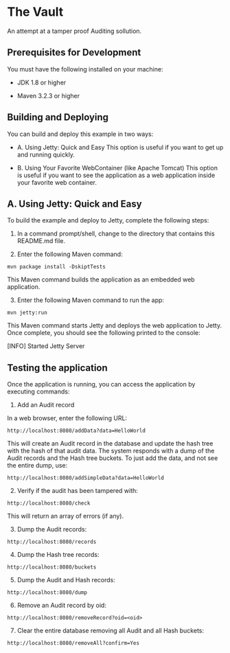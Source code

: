 
The Vault
=========

An attempt at a tamper proof Auditing sollution.

Prerequisites for Development
-------------------------------------
You must have the following installed on your machine:

  - JDK 1.8 or higher

  - Maven 3.2.3 or higher


Building and Deploying
----------------------
You can build and deploy this example in two ways:

- A. Using Jetty: Quick and Easy
  This option is useful if you want to get up and running quickly.
   
- B. Using Your Favorite WebContainer (like Apache Tomcat)
  This option is useful if you want to see the application
  as a web application inside your favorite web container.


A. Using Jetty: Quick and Easy
------------------------------
To build the example and deploy to Jetty, complete the
following steps:

1. In a command prompt/shell, change to the directory
   that contains this README.md file.

2. Enter the following Maven command:

```
mvn package install -DskiptTests
```

This Maven command builds the application as an embedded web application.

3. Enter the following Maven command to run the app:

```
mvn jetty:run
```

This Maven command starts Jetty and deploys the web application to Jetty. Once complete,
you should see the following printed to the console:

[INFO] Started Jetty Server

Testing the application
-----------------------

Once the application is running, you can access the application by executing commands:

1. Add an Audit record

In a web browser, enter the following URL:

```
http://localhost:8080/addData?data=HelloWorld
```

This will create an Audit record in the database and update the hash tree with the hash of that audit data. The system responds with a dump of the Audit records and the Hash tree buckets. To just add the data, and not see the entire dump, use:

```
http://localhost:8080/addSimpleData?data=HelloWorld
```

2. Verify if the audit has been tampered with:

```
http://localhost:8080/check
```

This will return an array of errors (if any).

3. Dump the Audit records:

```
http://localhost:8080/records
```

4. Dump the Hash tree records:

```
http://localhost:8080/buckets
```

5. Dump the Audit and Hash records:

```
http://localhost:8080/dump
```

6. Remove an Audit record by oid:

```
http://localhost:8080/removeRecord?oid=<oid>
```

7. Clear the entire database removing all Audit and all Hash buckets:

```
http://localhost:8080/removeAll?confirm=Yes
```
